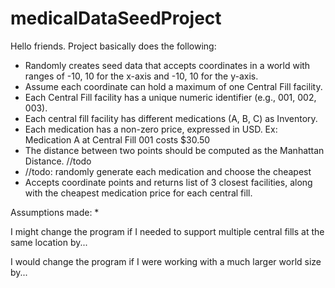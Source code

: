 # medicalDataSeedProject

Hello friends. Project basically does the following:

* Randomly creates seed data that accepts coordinates in a world with ranges of -10, 10 for the x-axis and -10, 10 for the y-axis.
* Assume each coordinate can hold a maximum of one Central Fill facility.
* Each Central Fill facility has a unique numeric identifier (e.g., 001, 002, 003).
* Each central fill facility has different medications (A, B, C) as Inventory.
* Each medication has a non-zero price, expressed in USD. Ex: Medication A at Central Fill 001 costs $30.50
* The distance between two points should be computed as the Manhattan Distance. //todo
* //todo: randomly generate each medication and choose the cheapest
* Accepts coordinate points and returns list of 3 closest facilities, along with the cheapest medication price for each central fill.

Assumptions made:
* 

I might change the program if I needed to support multiple central fills at the same location by...

I would change the program if I were working with a much larger world size by...
